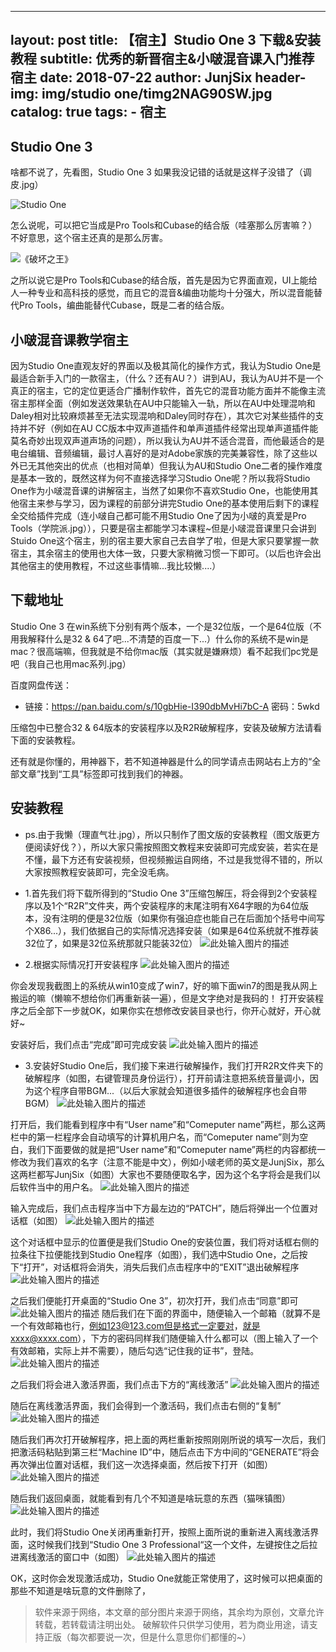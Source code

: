 ﻿

---
layout:     post
title:      【宿主】Studio One 3 下载&安装教程
subtitle:   优秀的新晋宿主&小啵混音课入门推荐宿主
date:       2018-07-22
author:     JunjSix
header-img: img/studio one/timg2NAG90SW.jpg
catalog: true
tags:
    - 宿主
---
## Studio One 3
啥都不说了，先看图，Studio One 3 如果我没记错的话就是这样子没错了（调皮.jpg）

![Studio One][1]


怎么说呢，可以把它当成是Pro Tools和Cubase的结合版（哇塞那么厉害嘛？）不好意思，这个宿主还真的是那么厉害。

![《破坏之王》][2]

之所以说它是Pro Tools和Cubase的结合版，首先是因为它界面直观，UI上能给人一种专业和高科技的感觉，而且它的混音&编曲功能均十分强大，所以混音能替代Pro Tools，编曲能替代Cubase，既是二者的结合版。

## 小啵混音课教学宿主
因为Studio One直观友好的界面以及极其简化的操作方式，我认为Studio One是最适合新手入门的一款宿主，（什么？还有AU？）讲到AU，我认为AU并不是一个真正的宿主，它的定位更适合广播制作软件，首先它的混音功能方面并不能像主流宿主那样全面（例如发送效果轨在AU中只能输入一轨，所以在AU中处理混响和Daley相对比较麻烦甚至无法实现混响和Daley同时存在），其次它对某些插件的支持并不好（例如在AU CC版本中双声道插件和单声道插件经常出现单声道插件能莫名奇妙出现双声道声场的问题），所以我认为AU并不适合混音，而他最适合的是电台编辑、音频编辑，最讨人喜好的是对Adobe家族的完美兼容性，除了这些以外已无其他突出的优点（也相对简单）但我认为AU和Studio One二者的操作难度是基本一致的，既然这样为何不直接选择学习Studio One呢？所以我将Studio One作为小啵混音课的讲解宿主，当然了如果你不喜欢Studio One，也能使用其他宿主来参与学习，因为课程的前部分讲完Studio One的基本使用后剩下的课程全交给插件完成（连小啵自己都可能不用Studio One了因为小啵的真爱是Pro Tools（学院派.jpg）），只要是宿主都能学习本课程~但是小啵混音课里只会讲到Stuido One这个宿主，别的宿主要大家自己去自学了啦，但是大家只要掌握一款宿主，其余宿主的使用也大体一致，只要大家稍微习惯一下即可。（以后也许会出其他宿主的使用教程，不过这些事情嘛...我比较懒....）

## 下载地址
Studio One 3 在win系统下分别有两个版本，一个是32位版，一个是64位版（不用我解释什么是32 & 64了吧...不清楚的百度一下...）什么你的系统不是win是mac？很高端嘛，但我就是不给你mac版（其实就是嫌麻烦）看不起我们pc党是吧（我自己也用mac系列.jpg）

百度网盘传送：
- 链接：https://pan.baidu.com/s/10gbHie-I390dbMvHi7bC-A 密码：5wkd

压缩包中已整合32 & 64版本的安装程序以及R2R破解程序，安装及破解方法请看下面的安装教程。

还有就是你懂的，用神器下，若不知道神器是什么的同学请点击网站右上方的“全部文章”找到“工具”标签即可找到我们的神器。

## 安装教程

- ps.由于我懒（理直气壮.jpg），所以只制作了图文版的安装教程（图文版更方便阅读好伐？），所以大家只需按照图文教程来安装即可完成安装，若实在是不懂，最下方还有安装视频，但视频搬运自网络，不过是我觉得不错的，所以大家按照教程安装即可，完全没毛病。

- 1.首先我们将下载所得到的“Studio One 3”压缩包解压，将会得到2个安装程序以及1个“R2R”文件夹，两个安装程序的末尾注明有X64字眼的为64位版本，没有注明的便是32位版（如果你有强迫症也能自己在后面加个括号中间写个X86...），我们依据自己的实际情况选择安装（如果是64位系统就不推荐装32位了，如果是32位系统那就只能装32位）
![此处输入图片的描述][3]

- 2.根据实际情况打开安装程序
![此处输入图片的描述][4]

你会发现我截图上的系统从win10变成了win7，好的嘛下面win7的图是我从网上搬运的嘛（懒嘛不想给你们再重新装一遍），但是文字绝对是我码的！
打开安装程序之后全部下一步就OK，如果你实在想修改安装目录也行，你开心就好，开心就好~

安装好后，我们点击“完成”即可完成安装
![此处输入图片的描述][5]

- 3.安装好Studio One后，我们接下来进行破解操作，我们打开R2R文件夹下的破解程序（如图，右键管理员身份运行），打开前请注意把系统音量调小，因为这个程序自带BGM...（以后大家就会知道很多插件的破解程序也会自带BGM）
![此处输入图片的描述][6]


打开后，我们能看到程序中有“User name”和“Comeputer name”两栏，那么这两栏中的第一栏程序会自动填写的计算机用户名，而“Comeputer name”则为空白，我们下面要做的就是把“User name”和“Comeputer name”两栏的内容都统一修改为我们喜欢的名字（注意不能是中文），例如小啵老师的英文是JunjSix，那么这两栏都写JunjSix（如图）大家也不要随便取名字，因为这个名字将会是我们以后软件当中的用户名。
![此处输入图片的描述][7]

输入完成后，我们点击程序当中下方最左边的“PATCH”，随后将弹出一个位置对话框（如图）
![此处输入图片的描述][8]

这个对话框中显示的位置便是我们Studio One的安装位置，我们将对话框右侧的拉条往下拉便能找到Studio One程序（如图），我们选中Studio One，之后按下“打开”，对话框将会消失，消失后我们点击程序中的“EXIT”退出破解程序
![此处输入图片的描述][9]

之后我们便能打开桌面的“Studio One 3”，初次打开，我们点击“同意”即可
![此处输入图片的描述][10]
随后我们在下面的界面中，随便输入一个邮箱（就算不是一个有效邮箱也行，例如123@123.com但是格式一定要对，就是xxxx@xxxx.com），下方的密码同样我们随便输入什么都可以（图上输入了一个有效邮箱，实际上并不需要），随后勾选“记住我的证书”，登陆。
![此处输入图片的描述][11]

之后我们将会进入激活界面，我们点击下方的“离线激活”
![此处输入图片的描述][12]

随后在离线激活界面，我们会得到一个激活码，我们点击右侧的“复制”
![此处输入图片的描述][13]

随后我们再次打开破解程序，把上面的两栏重新按照刚刚所说的填写一次后，我们把激活码粘贴到第三栏“Machine ID”中，随后点击下方中间的“GENERATE”将会再次弹出位置对话框，我们这一次选择桌面，然后按下打开（如图）
![此处输入图片的描述][14]

随后我们返回桌面，就能看到有几个不知道是啥玩意的东西（猫咪镇图）
![此处输入图片的描述][15]

此时，我们将Studio One关闭再重新打开，按照上面所说的重新进入离线激活界面，这时候我们找到“Studio One 3 Professional“这一个文件，左键按住之后拉进离线激活的窗口中（如图）
![此处输入图片的描述][16]

OK，这时你会发现激活成功，Studio One就能正常使用了，这时候可以把桌面的那些不知道是啥玩意的文件删除了，

>软件来源于网络，本文章的部分图片来源于网络，其余均为原创，文章允许转载，若转载请注明出处。
>破解软件只供学习使用，若为商业用途，请支持正版（每次都要说一次，但是什么意思你们都懂的~）


















  


  [1]: https://s1.ax1x.com/2018/07/22/PGsFpV.jpg
  [2]: https://s1.ax1x.com/2018/07/22/PGsyng.jpg
  [3]: https://s1.ax1x.com/2018/07/22/PG6eiR.jpg
  [4]: https://s1.ax1x.com/2018/07/22/PG6YFA.png
  [5]: https://s1.ax1x.com/2018/07/22/PG6z0e.png
  [6]: https://s1.ax1x.com/2018/07/22/PGc3cV.png
  [7]: https://s1.ax1x.com/2018/07/22/PGcIjf.jpg
  [8]: https://s1.ax1x.com/2018/07/22/PGcxg0.jpg
  [9]: https://s1.ax1x.com/2018/07/22/PGczvV.jpg
  [10]: https://s1.ax1x.com/2018/07/22/PGgFUJ.png
  [11]: https://s1.ax1x.com/2018/07/22/PGgECR.png
  [12]: https://s1.ax1x.com/2018/07/22/PGgZgx.png
  [13]: https://s1.ax1x.com/2018/07/22/PGgnKK.png
  [14]: https://s1.ax1x.com/2018/07/22/PGgYxP.jpg
  [15]: https://s1.ax1x.com/2018/07/22/PGgaqS.jpg
  [16]: https://s1.ax1x.com/2018/07/22/PGgsGn.jpg